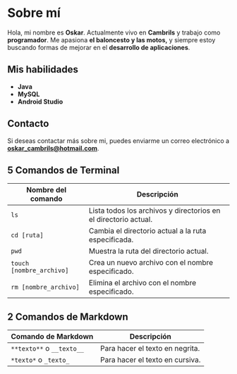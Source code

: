 # Sobre mí

Hola, mi nombre es **Oskar**. Actualmente vivo en **Cambrils** y trabajo como **programador**. Me apasiona **el baloncesto y las motos,** y siempre estoy buscando formas de mejorar en el **desarrollo de aplicaciones**.

## Mis habilidades

- **Java**
- **MySQL**
- **Android Studio**

## Contacto

Si deseas contactar más sobre mi, puedes enviarme un correo electrónico a **oskar_cambrils@hotmail.com**.

## 5 Comandos de Terminal

| Nombre del comando | Descripción |
| --- | --- |
| `ls` | Lista todos los archivos y directorios en el directorio actual. |
| `cd [ruta]` | Cambia el directorio actual a la ruta especificada. |
| `pwd` | Muestra la ruta del directorio actual. |
| `touch [nombre_archivo]` | Crea un nuevo archivo con el nombre especificado. |
| `rm [nombre_archivo]` | Elimina el archivo con el nombre especificado. |

## 2 Comandos de Markdown

| Comando de Markdown | Descripción |
| --- | --- |
| `**texto**` o `__texto__` | Para hacer el texto en negrita. |
| `*texto*` o `_texto_` | Para hacer el texto en cursiva. |
